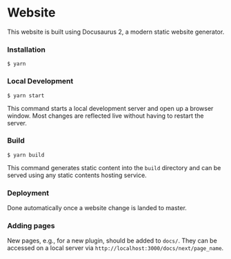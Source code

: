 # Website

This website is built using Docusaurus 2, a modern static website generator.

### Installation

```
$ yarn
```

### Local Development

```
$ yarn start
```

This command starts a local development server and open up a browser window. Most changes are reflected live without having to restart the server.

### Build

```
$ yarn build
```

This command generates static content into the `build` directory and can be served using any static contents hosting service.

### Deployment

Done automatically once a website change is landed to master.


### Adding pages

New pages, e.g., for a new plugin, should be added to `docs/`. They can be accessed on a local server via `http://localhost:3000/docs/next/page_name`.
